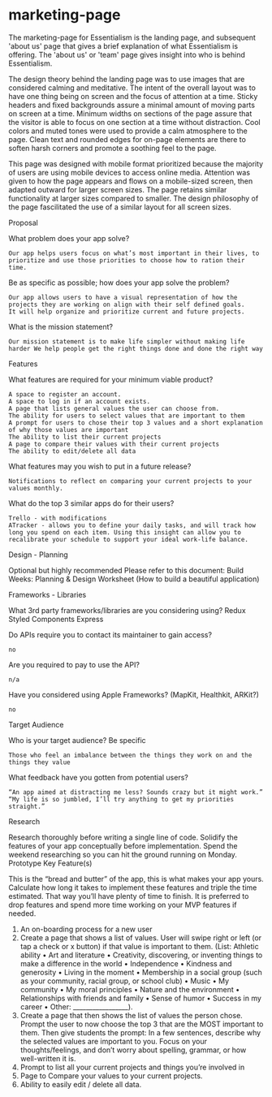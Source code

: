 # marketing-page

The marketing-page for Essentialism is the landing page, and subsequent 'about us' page that gives a brief explanation of what Essentialism is offering. The 'about us' or 'team' page gives insight into who is behind Essentialism.  

The design theory behind the landing page was to use images that are considered calming and meditative. The intent of the overall layout was to have one thing being on screen and the focus of attention at a time. Sticky headers and fixed backgrounds assure a minimal amount of moving parts on screen at a time. Minimum widths on sections of the page assure that the visitor is able to focus on one section at a time without distraction. Cool colors and muted tones were used to provide a calm atmosphere to the page. Clean text and rounded edges for on-page elements are there to soften harsh corners and promote a soothing feel to the page.

This page was designed with mobile format prioritized because the majority of users are using mobile devices to access online media. Attention was given to how the page appears and flows on a mobile-sized screen, then adapted outward for larger screen sizes. The page retains similar functionality at larger sizes compared to smaller. The design philosophy of the page fascilitated the use of a similar layout for all screen sizes.



Proposal

What problem does your app solve?
    
    Our app helps users focus on what’s most important in their lives, to prioritize and use those priorities to choose how to ration their time.


Be as specific as possible; how does your app solve the problem?
    
    Our app allows users to have a visual representation of how the projects they are working on align with their self defined goals.
    It will help organize and prioritize current and future projects.

What is the mission statement?

    Our mission statement is to make life simpler without making life harder We help people get the right things done and done the right way

Features

What features are required for your minimum viable product?
    
    A space to register an account.
    A space to log in if an account exists.
    A page that lists general values the user can choose from.
    The ability for users to select values that are important to them
    A prompt for users to chose their top 3 values and a short explanation of why those values are important
    The ability to list their current projects
    A page to compare their values with their current projects
    The ability to edit/delete all data



What features may you wish to put in a future release?

    Notifications to reflect on comparing your current projects to your values monthly.


What do the top 3 similar apps do for their users?
    
    Trello - with modifications
    ATracker - allows you to define your daily tasks, and will track how long you spend on each item. Using this insight can allow you to recalibrate your schedule to support your ideal work-life balance.

Design - Planning

Optional but highly recommended Please refer to this document:
    Build Weeks: Planning & Design Worksheet (How to build a beautiful application)


Frameworks - Libraries

What 3rd party frameworks/libraries are you considering using?
    Redux
    Styled Components
    Express

Do APIs require you to contact its maintainer to gain access?

    no
Are you required to pay to use the API?

    n/a

Have you considered using Apple Frameworks? (MapKit, Healthkit, ARKit?)

    no

Target Audience

Who is your target audience? Be specific

    Those who feel an imbalance between the things they work on and the things they value

What feedback have you gotten from potential users?

    “An app aimed at distracting me less? Sounds crazy but it might work.”
    “My life is so jumbled, I’ll try anything to get my priorities straight.”


Research

Research thoroughly before writing a single line of code. Solidify the features of your app conceptually before implementation. Spend the weekend researching so you can hit the ground running on Monday.
Prototype Key Feature(s)

This is the “bread and butter” of the app, this is what makes your app yours. Calculate how long it takes to implement these features and triple the time estimated. That way you’ll have plenty of time to finish. It is preferred to drop features and spend more time working on your MVP features if needed.
1. An on-boarding process for a new user
2. Create a page that shows a list of values. User will swipe right or left (or tap a check or x button) if that value is important to them. (List: Athletic ability • Art and literature • Creativity, discovering, or inventing things to make a difference in the world • Independence • Kindness and generosity • Living in the moment • Membership in a social group (such as your community, racial group, or school club) • Music • My community • My moral principles • Nature and the environment • Relationships with friends and family • Sense of humor • Success in my career • Other: _________________).
3. Create a page that then shows the list of values the person chose. Prompt the user to now choose the top 3 that are the MOST important to them. Then give students the prompt: In a few sentences, describe why the selected values are important to you. Focus on your thoughts/feelings, and don’t worry about spelling, grammar, or how well-written it is.
4. Prompt to list all your current projects and things you’re involved in
5. Page to Compare your values to your current projects.
6. Ability to easily edit / delete all data.
